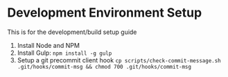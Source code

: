 Development Environment Setup
==============================
This is for the development/build setup guide

1. Install Node and NPM
2. Install Gulp: `npm install -g gulp`
3. Setup a git precommit client hook `cp scripts/check-commit-message.sh .git/hooks/commit-msg && chmod 700 .git/hooks/commit-msg`